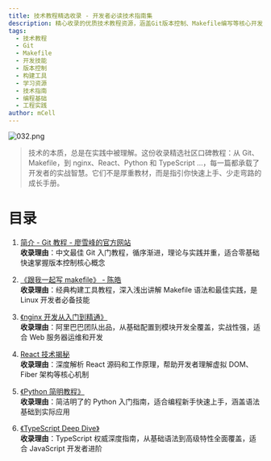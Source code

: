 ```yaml
---
title: 技术教程精选收录 - 开发者必读技术指南集
description: 精心收录的优质技术教程资源，涵盖Git版本控制、Makefile编写等核心开发技能。帮助开发者系统学习和掌握关键技术，提升工程实践能力的实用指南集合。
tags:
  - 技术教程
  - Git
  - Makefile
  - 开发技能
  - 版本控制
  - 构建工具
  - 学习资源
  - 技术指南
  - 编程基础
  - 工程实践
author: mCell
---
```


![032.png](/public/images/2025/032.png)

> 技术的本质，总是在实践中被理解。这份收录精选社区口碑教程：从 Git、Makefile，到 nginx、React、Python 和 TypeScript ...，每一篇都承载了开发者的实战智慧。它们不是厚重教材，而是指引你快速上手、少走弯路的成长手册。

# 目录

1. [简介 - Git 教程 - 廖雪峰的官方网站](https://liaoxuefeng.com/books/git/introduction/index.html)  
   **收录理由**：中文最佳 Git 入门教程，循序渐进，理论与实践并重，适合零基础快速掌握版本控制核心概念

2. [《跟我一起写 makefile》 - 陈皓](https://scc.ustc.edu.cn/_upload/article/files/7d/f9/033cd3b84a9d8a16b2b2eb9987e6/W020150417520333830657.pdf)  
   **收录理由**：经典构建工具教程，深入浅出讲解 Makefile 语法和最佳实践，是 Linux 开发者必备技能

3. [《nginx 开发从入门到精通》](https://tengine.taobao.org/book/index.html)  
   **收录理由**：阿里巴巴团队出品，从基础配置到模块开发全覆盖，实战性强，适合 Web 服务器运维和开发

4. [React 技术揭秘](https://react.iamkasong.com/#%E5%AF%BC%E5%AD%A6%E8%A7%86%E9%A2%91)  
   **收录理由**：深度解析 React 源码和工作原理，帮助开发者理解虚拟 DOM、Fiber 架构等核心机制

5. [《Python 简明教程》](https://learnku.com/docs/byte-of-python/2018)  
   **收录理由**：简洁明了的 Python 入门指南，适合编程新手快速上手，涵盖语法基础到实际应用

6. [《TypeScript Deep Dive》](https://basarat.gitbook.io/typescript/index.html)  
   **收录理由**：TypeScript 权威深度指南，从基础语法到高级特性全面覆盖，适合 JavaScript 开发者进阶
